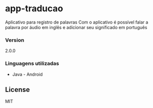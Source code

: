 # app-traducao
 Aplicativo para registro de palavras
 Com o aplicativo é possível falar a palavra por áudio em inglês e adicionar seu significado em português

### Version
2.0.0

### Linguagens utilizadas
* Java - Android

License
----
MIT
